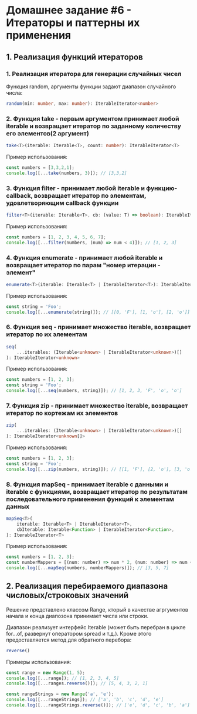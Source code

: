 # Домашнее задание #6 - Итераторы и паттерны их применения
## 1. Реализация функций итераторов

### 1. Реализация итератора для генерации случайных чисел

Функция random, аргументы функции задают диапазон случайного числа:

```ts
random(min: number, max: number): IterableIterator<number>
```

### 2. Функция take - первым аргументом принимает любой iterable и возвращает итератор по заданному количеству его элементов(2 аргумент)

```ts
take<T>(iterable: Iterable<T>, count: number): IterableIterator<T>
```

Пример использования:

```js
const numbers = [3,3,2,1];
console.log([...take(numbers, 3)]); // [3,3,2]
```

### 3. Функция filter - принимает любой iterable и функцию-callback, возвращает итератор по элементам, удовлетворяющим callback функции

```ts
filter<T>(iterable: Iterable<T>, cb: (value: T) => boolean): IterableIterator<T>
```

Пример использования:

```js
const numbers = [1, 2, 3, 4, 5, 6, 7];
console.log([...filter(numbers, (num) => num < 4)]); // [1, 2, 3]
```

### 4. Функция enumerate - принимает любой iterable и возвращает итератор по парам "номер итерации - элемент"

```ts
enumerate<T>(iterable: Iterable<T> | IterableIterator<T>): IterableIterator<[number, T]>
```

Пример использования:

```js
const string = 'Foo';
console.log([...enumerate(string)]); // [[0, 'F'], [1, 'o'], [2, 'o']]
```

### 6. Функция seq - принимает множество iterable, возвращает итератор по их элементам

```ts
seq(
    ...iterables: (Iterable<unknown> | IterableIterator<unknown>)[]
): IterableIterator<unknown> 
```

Пример использования:

```js
const numbers = [1, 2, 3];
const string = 'Foo';
console.log([...seq(numbers, string)]); // [1, 2, 3, 'F', 'o', 'o']
```

### 7. Функция zip - принимает множество iterable, возвращает итератор по кортежам их элементов

```ts
zip(
    ...iterables: (Iterable<unknown> | IterableIterator<unknown>)[]
): IterableIterator<unknown[]>
```
Пример использования:
```js
const numbers = [1, 2, 3];
const string = 'Foo';
console.log([...zip(numbers, string)]); // [[1, 'F'], [2, 'o'], [3, 'o']]
```

### 8. Функция mapSeq - принимает iterable с данными и iterable с функциями, возвращает итератор по результатам последовательного применения функций к элементам данных

```ts
mapSeq<T>(
    iterable: Iterable<T> | IterableIterator<T>,
    cbIterable: Iterable<Function> | IterableIterator<Function>,
): IterableIterator<T> 
```

Пример использования:

```js
const numbers = [1, 2, 3];
const numberMappers = [(num: number) => num * 2, (num: number) => num + 1];
console.log([...mapSeq(numbers, numberMappers)]); // [3, 5, 7]
```

## 2. Реализация перебираемого диапазона числовых/строковых значений

Решение представлено классом Range, кторый в качестве агргументов начала и конца диапозона принимает числа или строки.

Диапазон реализует интерфейс Iterable (может быть перебран в цикле for...of, развернут оператором spread и т.д.). Кроме этого предоставляется метод для обратного перебора:

```js
reverse()
```

Примеры использования:

```js
const range = new Range(1, 5);
console.log([...range]); // [1, 2, 3, 4, 5]
console.log([...ranges.reverse()]); // [5, 4, 3, 2, 1]

const rangeStrings = new Range('a', 'e');
console.log([...rangeStrings]); // ['a', 'b', 'c', 'd', 'e']
console.log([...rangeStrings.reverse()]); // ['e', 'd', 'c', 'b', 'a']
```

